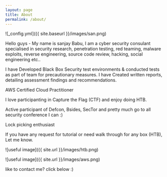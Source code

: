 ```yaml
---
layout: page
title: About
permalink: /about/
---
```


![_config.yml]({{ site.baseurl }}/images/san.png)



Hello guys - My name is sanjay Babu, I am a cyber security consulant specialised in security research, penetration testing, red teaming, malware exploits, reverse engineering, source code review, hacking, social engineering etc..

I have Developed Black Box Security test environments & conducted tests as part of team for precautionary measures. I have Created written reports, detailing assessment findings and recommendations.

AWS Certified Cloud Practitioner

I love participanting in Capture the Flag (CTF) and enjoy doing HTB.

Active participant of Defcon, Bsides, SecTor and pretty much go to all security conference I can :)

Lock picking enthusiast

If you have any request for tutorial or need walk through for any box (HTB), Let me know. 

![useful image]({{ site.url }}/images/htb.png)

![useful image]({{ site.url }}/images/aws.png)

like to contact me?  click below :)

